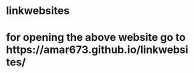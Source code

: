 # linkwebsites 
<h1> for opening the above website go to https://amar673.github.io/linkwebsites/ </h1>
